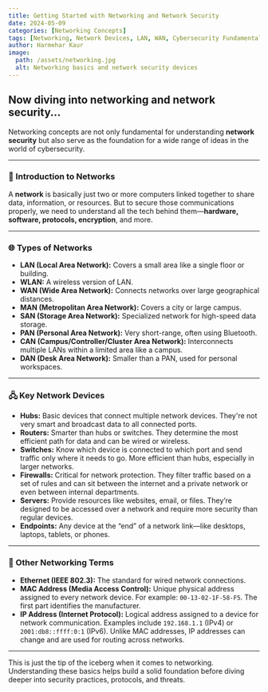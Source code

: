 ```yaml
---
title: Getting Started with Networking and Network Security
date: 2024-05-09
categories: [Networking Concepts]
tags: [Networking, Network Devices, LAN, WAN, Cybersecurity Fundamentals, IP Address, Network Security]
author: Harmehar Kaur 
image:
  path: /assets/networking.jpg
  alt: Networking basics and network security devices
---
```


## Now diving into networking and network security...

Networking concepts are not only fundamental for understanding **network security** but also serve as the foundation for a wide range of ideas in the world of cybersecurity.

---

### 🧩 Introduction to Networks

A **network** is basically just two or more computers linked together to share data, information, or resources. But to secure those communications properly, we need to understand all the tech behind them—**hardware, software, protocols, encryption**, and more.

---

### 🌐 Types of Networks

- **LAN (Local Area Network):** Covers a small area like a single floor or building.
- **WLAN:** A wireless version of LAN.
- **WAN (Wide Area Network):** Connects networks over large geographical distances.
- **MAN (Metropolitan Area Network):** Covers a city or large campus.
- **SAN (Storage Area Network):** Specialized network for high-speed data storage.
- **PAN (Personal Area Network):** Very short-range, often using Bluetooth.
- **CAN (Campus/Controller/Cluster Area Network):** Interconnects multiple LANs within a limited area like a campus.
- **DAN (Desk Area Network):** Smaller than a PAN, used for personal workspaces.

---

### 🖧 Key Network Devices

- **Hubs:** Basic devices that connect multiple network devices. They're not very smart and broadcast data to all connected ports.
- **Routers:** Smarter than hubs or switches. They determine the most efficient path for data and can be wired or wireless.
- **Switches:** Know which device is connected to which port and send traffic only where it needs to go. More efficient than hubs, especially in larger networks.
- **Firewalls:** Critical for network protection. They filter traffic based on a set of rules and can sit between the internet and a private network or even between internal departments.
- **Servers:** Provide resources like websites, email, or files. They’re designed to be accessed over a network and require more security than regular devices.
- **Endpoints:** Any device at the “end” of a network link—like desktops, laptops, tablets, or phones.

---

### 🔌 Other Networking Terms

- **Ethernet (IEEE 802.3):** The standard for wired network connections.
- **MAC Address (Media Access Control):** Unique physical address assigned to every network device. For example: `00-13-02-1F-58-F5`. The first part identifies the manufacturer.
- **IP Address (Internet Protocol):** Logical address assigned to a device for network communication. Examples include `192.168.1.1` (IPv4) or `2001:db8::ffff:0:1` (IPv6). Unlike MAC addresses, IP addresses can change and are used for routing across networks.

---

This is just the tip of the iceberg when it comes to networking. Understanding these basics helps build a solid foundation before diving deeper into security practices, protocols, and threats.
